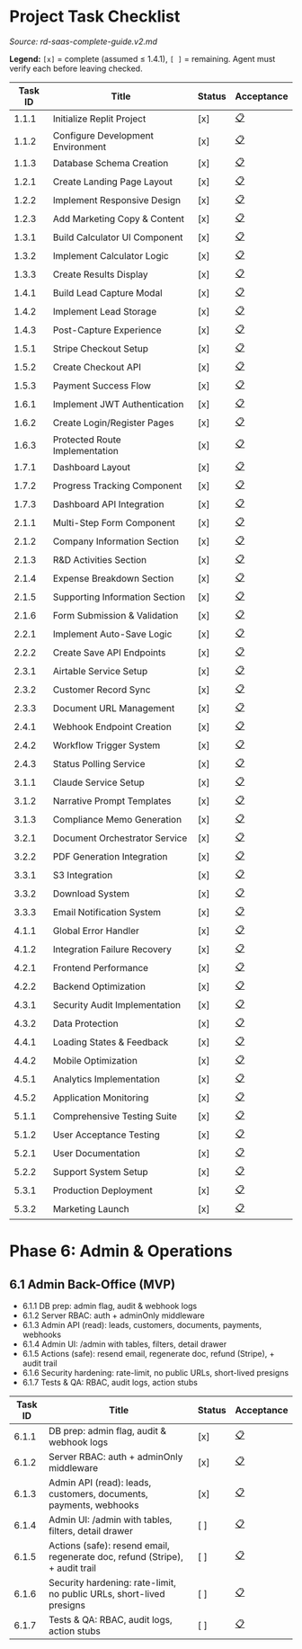 # Project Task Checklist

_Source: rd-saas-complete-guide.v2.md_

**Legend:** `[x]` = complete (assumed ≤ 1.4.1), `[ ]` = remaining. Agent must verify each before leaving checked.

| Task ID | Title | Status | Acceptance |
|---|---|---|---|
| 1.1.1 | Initialize Replit Project | [x] | [📋](./acceptance/1.1.1.md) |
| 1.1.2 | Configure Development Environment | [x] | [📋](./acceptance/1.1.2.md) |
| 1.1.3 | Database Schema Creation | [x] | [📋](./acceptance/1.1.3.md) |
| 1.2.1 | Create Landing Page Layout | [x] | [📋](./acceptance/1.2.1.md) |
| 1.2.2 | Implement Responsive Design | [x] | [📋](./acceptance/1.2.2.md) |
| 1.2.3 | Add Marketing Copy & Content | [x] | [📋](./acceptance/1.2.3.md) |
| 1.3.1 | Build Calculator UI Component | [x] | [📋](./acceptance/1.3.1.md) |
| 1.3.2 | Implement Calculator Logic | [x] | [📋](./acceptance/1.3.2.md) |
| 1.3.3 | Create Results Display | [x] | [📋](./acceptance/1.3.3.md) |
| 1.4.1 | Build Lead Capture Modal | [x] | [📋](./acceptance/1.4.1.md) |
| 1.4.2 | Implement Lead Storage | [x] | [📋](./acceptance/1.4.2.md) |
| 1.4.3 | Post-Capture Experience | [x] | [📋](./acceptance/1.4.3.md) |
| 1.5.1 | Stripe Checkout Setup | [x] | [📋](./acceptance/1.5.1.md) |
| 1.5.2 | Create Checkout API | [x] | [📋](./acceptance/1.5.2.md) |
| 1.5.3 | Payment Success Flow | [x] | [📋](./acceptance/1.5.3.md) |
| 1.6.1 | Implement JWT Authentication | [x] | [📋](./acceptance/1.6.1.md) |
| 1.6.2 | Create Login/Register Pages | [x] | [📋](./acceptance/1.6.2.md) |
| 1.6.3 | Protected Route Implementation | [x] | [📋](./acceptance/1.6.3.md) |
| 1.7.1 | Dashboard Layout | [x] | [📋](./acceptance/1.7.1.md) |
| 1.7.2 | Progress Tracking Component | [x] | [📋](./acceptance/1.7.2.md) |
| 1.7.3 | Dashboard API Integration | [x] | [📋](./acceptance/1.7.3.md) |
| 2.1.1 | Multi-Step Form Component | [x] | [📋](./acceptance/2.1.1.md) |
| 2.1.2 | Company Information Section | [x] | [📋](./acceptance/2.1.2.md) |
| 2.1.3 | R&D Activities Section | [x] | [📋](./acceptance/2.1.3.md) |
| 2.1.4 | Expense Breakdown Section | [x] | [📋](./acceptance/2.1.4.md) |
| 2.1.5 | Supporting Information Section | [x] | [📋](./acceptance/2.1.5.md) |
| 2.1.6 | Form Submission & Validation | [x] | [📋](./acceptance/2.1.6.md) |
| 2.2.1 | Implement Auto-Save Logic | [x] | [📋](./acceptance/2.2.1.md) |
| 2.2.2 | Create Save API Endpoints | [x] | [📋](./acceptance/2.2.2.md) |
| 2.3.1 | Airtable Service Setup | [x] | [📋](./acceptance/2.3.1.md) |
| 2.3.2 | Customer Record Sync | [x] | [📋](./acceptance/2.3.2.md) |
| 2.3.3 | Document URL Management | [x] | [📋](./acceptance/2.3.3.md) |
| 2.4.1 | Webhook Endpoint Creation | [x] | [📋](./acceptance/2.4.1.md) |
| 2.4.2 | Workflow Trigger System | [x] | [📋](./acceptance/2.4.2.md) |
| 2.4.3 | Status Polling Service | [x] | [📋](./acceptance/2.4.3.md) |
| 3.1.1 | Claude Service Setup | [x] | [📋](./acceptance/3.1.1.md) |
| 3.1.2 | Narrative Prompt Templates | [x] | [📋](./acceptance/3.1.2.md) |
| 3.1.3 | Compliance Memo Generation | [x] | [📋](./acceptance/3.1.3.md) |
| 3.2.1 | Document Orchestrator Service | [x] | [📋](./acceptance/3.2.1.md) |
| 3.2.2 | PDF Generation Integration | [x] | [📋](./acceptance/3.2.2.md) |
| 3.3.1 | S3 Integration | [x] | [📋](./acceptance/3.3.1.md) |
| 3.3.2 | Download System | [x] | [📋](./acceptance/3.3.2.md) |
| 3.3.3 | Email Notification System | [x] | [📋](./acceptance/3.3.3.md) |
| 4.1.1 | Global Error Handler | [x] | [📋](./acceptance/4.1.1.md) |
| 4.1.2 | Integration Failure Recovery | [x] | [📋](./acceptance/4.1.2.md) |
| 4.2.1 | Frontend Performance | [x] | [📋](./acceptance/4.2.1.md) |
| 4.2.2 | Backend Optimization | [x] | [📋](./acceptance/4.2.2.md) |
| 4.3.1 | Security Audit Implementation | [x] | [📋](./acceptance/4.3.1.md) |
| 4.3.2 | Data Protection | [x] | [📋](./acceptance/4.3.2.md) |
| 4.4.1 | Loading States & Feedback | [x] | [📋](./acceptance/4.4.1.md) |
| 4.4.2 | Mobile Optimization | [x] | [📋](./acceptance/4.4.2.md) |
| 4.5.1 | Analytics Implementation | [x] | [📋](./acceptance/4.5.1.md) |
| 4.5.2 | Application Monitoring | [x] | [📋](./acceptance/4.5.2.md) |
| 5.1.1 | Comprehensive Testing Suite | [x] | [📋](./acceptance/5.1.1.md) |
| 5.1.2 | User Acceptance Testing | [x] | [📋](./acceptance/5.1.2.md) |
| 5.2.1 | User Documentation | [x] | [📋](./acceptance/5.2.1.md) |
| 5.2.2 | Support System Setup | [x] | [📋](./acceptance/5.2.2.md) |
| 5.3.1 | Production Deployment | [x] | [📋](./acceptance/5.3.1.md) |
| 5.3.2 | Marketing Launch | [x] | [📋](./acceptance/5.3.2.md) |

# Phase 6: Admin & Operations

## 6.1 Admin Back-Office (MVP)
- 6.1.1 DB prep: admin flag, audit & webhook logs
- 6.1.2 Server RBAC: auth + adminOnly middleware
- 6.1.3 Admin API (read): leads, customers, documents, payments, webhooks
- 6.1.4 Admin UI: /admin with tables, filters, detail drawer
- 6.1.5 Actions (safe): resend email, regenerate doc, refund (Stripe), + audit trail
- 6.1.6 Security hardening: rate-limit, no public URLs, short-lived presigns
- 6.1.7 Tests & QA: RBAC, audit logs, action stubs

| Task ID | Title | Status | Acceptance |
|---|---|---|---|
| 6.1.1 | DB prep: admin flag, audit & webhook logs | [x] | [📋](./acceptance/6.1.1.md) |
| 6.1.2 | Server RBAC: auth + adminOnly middleware | [x] | [📋](./acceptance/6.1.2.md) |
| 6.1.3 | Admin API (read): leads, customers, documents, payments, webhooks | [x] | [📋](./acceptance/6.1.3.md) |
| 6.1.4 | Admin UI: /admin with tables, filters, detail drawer | [ ] | [📋](./acceptance/6.1.4.md) |
| 6.1.5 | Actions (safe): resend email, regenerate doc, refund (Stripe), + audit trail | [ ] | [📋](./acceptance/6.1.5.md) |
| 6.1.6 | Security hardening: rate-limit, no public URLs, short-lived presigns | [ ] | [📋](./acceptance/6.1.6.md) |
| 6.1.7 | Tests & QA: RBAC, audit logs, action stubs | [ ] | [📋](./acceptance/6.1.7.md) |